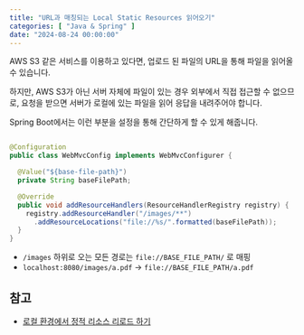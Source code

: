 ```yaml
---
title: "URL과 매칭되는 Local Static Resources 읽어오기"
categories: [ "Java & Spring" ]
date: "2024-08-24 00:00:00"
---
```


AWS S3 같은 서비스를 이용하고 있다면, 업로드 된 파일의 URL을 통해 파일을 읽어올 수 있습니다.

하지만, AWS S3가 아닌 서버 자체에 파일이 있는 경우 외부에서 직접 접근할 수 없으므로, 요청을 받으면 서버가 로컬에 있는 파일을 읽어 응답을 내려주어야 합니다.

Spring Boot에서는 이런 부분을 설정을 통해 간단하게 할 수 있게 해줍니다.

```java

@Configuration
public class WebMvcConfig implements WebMvcConfigurer {

  @Value("${base-file-path}")
  private String baseFilePath;

  @Override
  public void addResourceHandlers(ResourceHandlerRegistry registry) {
    registry.addResourceHandler("/images/**")
      .addResourceLocations("file://%s/".formatted(baseFilePath));
  }
}

```

- `/images` 하위로 오는 모든 경로는 `file://BASE_FILE_PATH/` 로 매핑
- `localhost:8080/images/a.pdf` → `file://BASE_FILE_PATH/a.pdf`

## 참고

- [로컬 환경에서 정적 리소스 리로드 하기](https://bottom-to-top.tistory.com/39)
